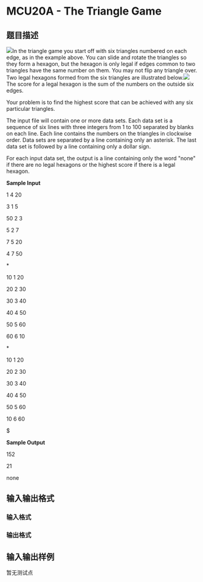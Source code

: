 # MCU20A - The Triangle Game

## 题目描述

![](http://acm.tju.edu.cn/toj/1910_tri.gif)In the triangle game you start off with six triangles numbered on each edge, as in the example above. You can slide and rotate the triangles so they form a hexagon, but the hexagon is only legal if edges common to two triangles have the same number on them. You may not flip any triangle over. Two legal hexagons formed from the six triangles are illustrated below.![](http://acm.tju.edu.cn/toj/1910_hex.gif)The score for a legal hexagon is the sum of the numbers on the outside six edges.

Your problem is to find the highest score that can be achieved with any six particular triangles.

The input file will contain one or more data sets. Each data set is a sequence of six lines with three integers from 1 to 100 separated by blanks on each line. Each line contains the numbers on the triangles in clockwise order. Data sets are separated by a line containing only an asterisk. The last data set is followed by a line containing only a dollar sign.

For each input data set, the output is a line containing only the word "none" if there are no legal hexagons or the highest score if there is a legal hexagon.

**Sample Input**

1 4 20

3 1 5

50 2 3

5 2 7

7 5 20

4 7 50

\*

10 1 20

20 2 30

30 3 40

40 4 50

50 5 60

60 6 10

\*

10 1 20

20 2 30

30 3 40

40 4 50

50 5 60

10 6 60

$

**Sample Output**

152

21

none

## 输入输出格式

### 输入格式

### 输出格式

## 输入输出样例

暂无测试点

